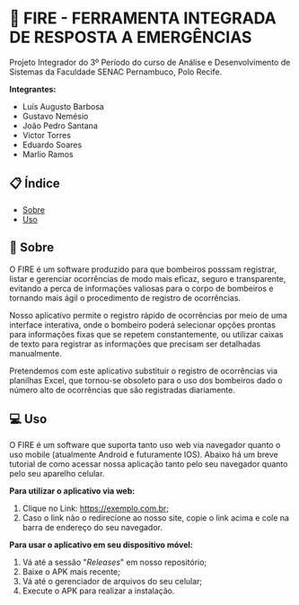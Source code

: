 # 🚒 FIRE - FERRAMENTA INTEGRADA DE RESPOSTA A EMERGÊNCIAS

Projeto Integrador do 3º Período do curso de Análise e Desenvolvimento de Sistemas da Faculdade SENAC Pernambuco, Polo Recife.

**Integrantes:**

- Luís Augusto Barbosa
- Gustavo Nemésio
- João Pedro Santana
- Victor Torres
- Eduardo Soares
- Marlio Ramos

## 📋 Índice

- [Sobre](#-sobre)
- [Uso](#-uso)

## 💬 Sobre

O FIRE é um software produzido para que bombeiros posssam registrar, listar e gerenciar ocorrências de modo mais eficaz, seguro e transparente, evitando a perca de informações valiosas para o corpo de bombeiros e tornando mais ágil o procedimento de registro de ocorrências.

Nosso aplicativo permite o registro rápido de ocorrências por meio de uma interface interativa, onde o bombeiro poderá selecionar opções prontas para informações fixas que se repetem constantemente, ou utilizar caixas de texto para registrar as informações que precisam ser detalhadas manualmente.

Pretendemos com este aplicativo substituir o registro de ocorrências via planilhas Excel, que tornou-se obsoleto para o uso dos bombeiros dado o número alto de ocorrências que são registradas diariamente.

## 💻 Uso

O FIRE é um software que suporta tanto uso web via navegador quanto o uso mobile (atualmente Android e futuramente IOS). Abaixo há um breve tutorial de como acessar nossa aplicação tanto pelo seu navegador quanto pelo seu aparelho celular.

**Para utilizar o aplicativo via web:**

1. Clique no Link: https://exemplo.com.br;
2. Caso o link não o redirecione ao nosso site, copie o link acima e cole na barra de endereço do seu navegador.

**Para usar o aplicativo em seu dispositivo móvel:**

1. Vá até a sessão "_Releases_" em nosso repositório;
2. Baixe o APK mais recente;
3. Vá até o gerenciador de arquivos do seu celular;
4. Execute o APK para realizar a instalação.
